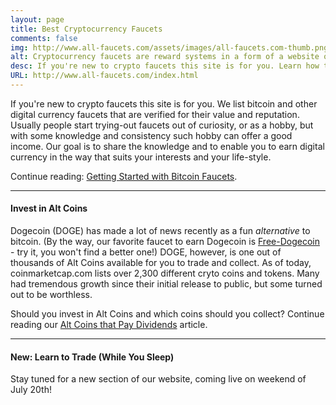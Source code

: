 ```yaml
---
layout: page
title: Best Cryptocurrency Faucets
comments: false
img: http://www.all-faucets.com/assets/images/all-faucets.com-thumb.png
alt: Cryptocurrency faucets are reward systems in a form of a website or an app that dispense free coins.
desc: If you're new to crypto faucets this site is for you. Learn how to maximize the value of your time and effort while claiming from free bitcoin faucet sites.
URL: http://www.all-faucets.com/index.html
---
```

<link rel="stylesheet" href="https://cdnjs.cloudflare.com/ajax/libs/normalize/5.0.0/normalize.min.css">

If you're new to crypto faucets this site is for you. We list bitcoin and other digital currency faucets that are verified for their value and reputation. Usually people start trying-out faucets out of curiosity, or as a hobby, but with some knowledge and consistency such hobby can offer a good income. Our goal is to share the knowledge and to enable you to earn digital currency in the way that suits your interests and your life-style.

Continue reading: <a href="http://www.all-faucets.com/getting-started-with-bitcoin-faucets.html">Getting Started with Bitcoin Faucets</a>.

---
#### Invest in Alt Coins

Dogecoin (DOGE) has made a lot of news recently as a fun <i>alternative</i> to bitcoin. (By the way, our favorite faucet to earn Dogecoin is <a href="http://bit.ly/www-free-dogecoin" target="_blank">Free-Dogecoin</a> - try it, you won't find a better one!) DOGE, however, is one out of thousands of Alt Coins available for you to trade and collect. As of today, coinmarketcap.com lists over 2,300 different cryto coins and tokens. Many had tremendous growth since their initial release to public, but some turned out to be worthless.

Should you invest in Alt Coins and which coins should you collect? Continue reading our <a href="">Alt Coins that Pay Dividends</a> article.

---
#### New: Learn to Trade (While You Sleep)

Stay tuned for a new section of our website, coming live on weekend of July 20th!
